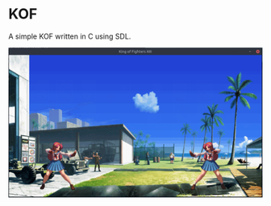 # KOF
A simple KOF written in C using SDL.

![Screenshot](https://github.com/Sarlor/kof/blob/master/Image/Samples/kof_01.png)
